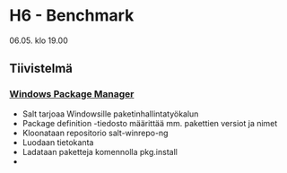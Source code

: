 # H6 - Benchmark

06.05. klo 19.00
## Tiivistelmä

### [Windows Package Manager](https://docs.saltproject.io/en/latest/topics/windows/windows-package-manager.html)

- Salt tarjoaa Windowsille paketinhallintatyökalun
- Package definition -tiedosto määrittää mm. pakettien versiot ja nimet
- Kloonataan repositorio salt-winrepo-ng
- Luodaan tietokanta
- Ladataan paketteja komennolla    pkg.install
- 
